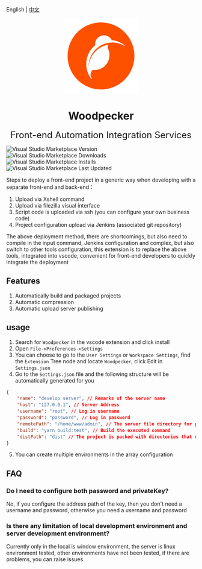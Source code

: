 English | [中文](./README.zh-CN.md)
<p align="center">
  <img src="https://raw.githubusercontent.com/semmywong/woodpecker/main/assets/woodpecker.png" />
</p>
<h1 align="center">Woodpecker</h1>
<p align="center">
  <font size="5">Front-end Automation Integration Services</font>
</p>

![Visual Studio Marketplace Version](https://img.shields.io/visual-studio-marketplace/v/SemmyWong.woodpecker) ![Visual Studio Marketplace Downloads](https://img.shields.io/visual-studio-marketplace/d/SemmyWong.woodpecker) ![Visual Studio Marketplace Installs](https://img.shields.io/visual-studio-marketplace/i/SemmyWong.woodpecker) ![Visual Studio Marketplace Last Updated](https://img.shields.io/visual-studio-marketplace/last-updated/SemmyWong.woodpecker?style=plastic)

Steps to deploy a front-end project in a generic way when developing with a separate front-end and back-end：

1. Upload via Xshell command
2. Upload via filezilla visual interface
3. Script code is uploaded via ssh (you can configure your own business code)
4. Project configuration upload via Jenkins (associated git repository)

The above deployment method, there are shortcomings, but also need to compile in the input command, Jenkins configuration and complex, but also switch to other tools configuration, this extension is to replace the above tools, integrated into vscode, convenient for front-end developers to quickly integrate the deployment

## Features

1. Automatically build and packaged projects
2. Automatic compression
3. Automatic upload server publishing

## usage

1. Search for `Woodpecker` in the vscode extension and click install
2. Open `File->Preferences->Settings`
3. You can choose to go to the `User Settings` or `Workspace Settings`, find the `Extension` Tree node and locate `Woodpecker`, click Edit in `Settings.json`
4. Go to the `Settings.json` file and the following structure will be automatically generated for you

```json
{
    "name": "develop server", // Remarks of the server name
    "host": "127.0.0.1", // Server Address
    "username": "root", // Log in username
    "password": "password", // Log in password
    "remotePath": "/home/www/admin", // The server file directory for project uploads
    "build": "yarn build:test", // Build the executed command
    "distPath": "dist" // The project is packed with directories that need to be uploaded
}

```

5. You can create multiple environments in the array configuration

## FAQ

### Do I need to configure both password and privateKey?

No, if you configure the address path of the key, then you don't need a username and password, otherwise you need a username and password

### Is there any limitation of local development environment and server development environment?

Currently only in the local is window environment, the server is linux environment tested, other environments have not been tested, if there are problems, you can raise issues

